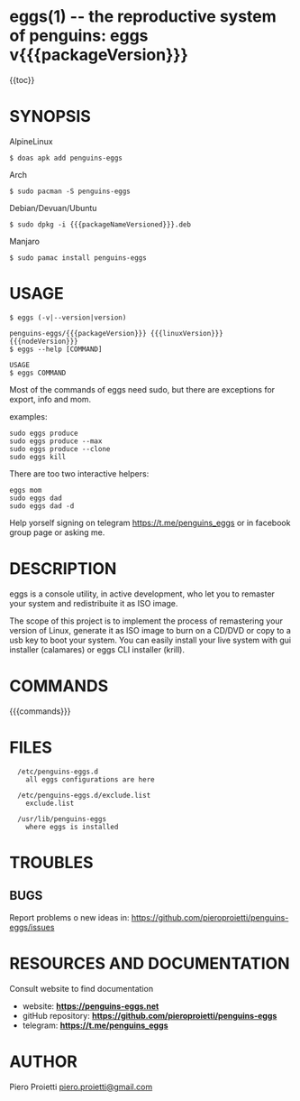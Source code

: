 eggs(1) -- the reproductive system of penguins: eggs v{{{packageVersion}}}
==========================================================================

{{toc}}

# SYNOPSIS

AlpineLinux
```
$ doas apk add penguins-eggs
```

Arch
```
$ sudo pacman -S penguins-eggs
```

Debian/Devuan/Ubuntu
```
$ sudo dpkg -i {{{packageNameVersioned}}}.deb
```

Manjaro
```
$ sudo pamac install penguins-eggs
```

# USAGE

```
$ eggs (-v|--version|version)

penguins-eggs/{{{packageVersion}}} {{{linuxVersion}}} {{{nodeVersion}}}
$ eggs --help [COMMAND]

USAGE
$ eggs COMMAND
```

Most of the commands of eggs need sudo, but there are exceptions for export, info and mom.

examples:

```
sudo eggs produce
sudo eggs produce --max
sudo eggs produce --clone
sudo eggs kill
```

There are too two interactive helpers:

```
eggs mom
sudo eggs dad
sudo eggs dad -d
```

Help yorself signing on telegram https://t.me/penguins_eggs or in facebook group page or asking me.


# DESCRIPTION

eggs is a console utility, in active development, who let you to remaster your system and redistribuite it as ISO image.

The scope of this project is to implement the process of remastering your version of Linux, generate it as ISO image to burn on a CD/DVD or copy to a usb key to boot your system. You can easily install your live system with gui installer (calamares)  or eggs CLI installer (krill).

# COMMANDS

{{{commands}}}

# FILES
      /etc/penguins-eggs.d
        all eggs configurations are here

      /etc/penguins-eggs.d/exclude.list
        exclude.list

      /usr/lib/penguins-eggs
        where eggs is installed

# TROUBLES

## BUGS

Report problems o new ideas in: <https://github.com/pieroproietti/penguins-eggs/issues>

# RESOURCES AND DOCUMENTATION
Consult website to find  documentation

* website: **https://penguins-eggs.net**
* gitHub repository: **https://github.com/pieroproietti/penguins-eggs**
* telegram: **https://t.me/penguins_eggs**

# AUTHOR

Piero Proietti <piero.proietti@gmail.com>
